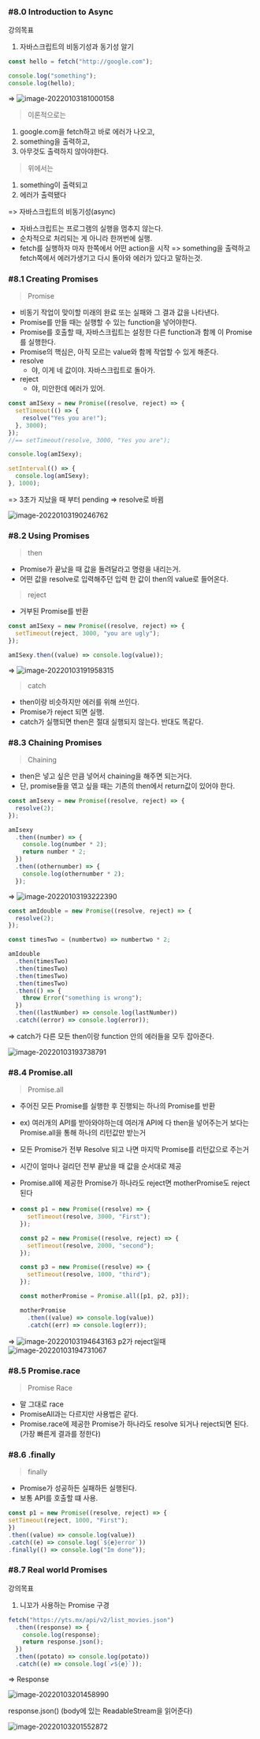 ### #8.0 Introduction to Async

강의목표

1. 자바스크립트의 비동기성과 동기성 알기

```javascript
const hello = fetch("http://google.com");

console.log("something");
console.log(hello);
```

=> ![image-20220103181000158](https://raw.githubusercontent.com/rladbrua0207/image_repo/main/img/image-20220103181000158.png)

>  이론적으로는

1. google.com을 fetch하고 바로 에러가 나오고,
2. something을 출력하고,
3. 아무것도 출력하지 않아야한다.

> 위에서는

1. something이 출력되고
2. 에러가 출력됐다

=> 자바스크립트의 비동기성(async)

- 자바스크립트는 프로그램의 실행을 멈추지 않는다.
- 순차적으로 처리되는 게 아니라 한꺼번에 실행.
- fetch를 실행하자 마자 한쪽에서 어떤 action을 시작 => something을 출력하고 fetch쪽에서 에러가생기고 다시 돌아와 에러가 있다고 말하는것.



### #8.1 Creating Promises

> Promise

- 비동기 작업이 맞이할 미래의 완료 또는 실패와 그 결과 값을 나타낸다.
- Promise를 만들 때는 실행할 수 있는 function을 넣어야한다.
- Promise를 호출할 때, 자바스크립트는 설정한 다른 function과 함께 이 Promise를 실행한다.
- Promise의 핵심은, 아직 모르는 value와 함께 작업할 수 있게 해준다.
- resolve
  - 야, 이게 네 값이야. 자바스크립트로 돌아가.
- reject
  - 야, 미안한데 에러가 있어.

```javascript
const amISexy = new Promise((resolve, reject) => {
  setTimeout(() => {
    resolve("Yes you are!");
  }, 3000);
});
//== setTimeout(resolve, 3000, "Yes you are");

console.log(amISexy);

setInterval(() => {
  console.log(amISexy);
}, 1000);
```

=> 3초가 지났을 때 부터 pending => resolve로 바뀜

![image-20220103190246762](https://raw.githubusercontent.com/rladbrua0207/image_repo/main/img/image-20220103190246762.png)



### #8.2 Using Promises

> then

- Promise가 끝났을 때 값을 돌려달라고 명령을 내리는거.
- 어떤 값을 resolve로 입력해주던 입력 한 값이 then의 value로 들어온다.

> reject

- 거부된 Promise를 반환

```javascript
const amISexy = new Promise((resolve, reject) => {
  setTimeout(reject, 3000, "you are ugly");
});

amISexy.then((value) => console.log(value));
```

=> ![image-20220103191958315](https://raw.githubusercontent.com/rladbrua0207/image_repo/main/img/image-20220103191958315.png)

> catch

- then이랑 비슷하지만 에러를 위해 쓰인다.
- Promise가 reject 되면 실행.
- catch가 실행되면 then은 절대 실행되지 않는다. 반대도 똑같다.



### #8.3 Chaining Promises

> Chaining

- then은 넣고 싶은 만큼 넣어서 chaining을 해주면 되는거다.
- 단, promise들을 엮고 싶을 때는 기존의 then에서 return값이 있어야 한다.

```javascript
const amIsexy = new Promise((resolve, reject) => {
  resolve(2);
});

amIsexy
  .then((number) => {
    console.log(number * 2);
    return number * 2;
  })
  .then((othernumber) => {
    console.log(othernumber * 2);
  });
```

=> ![image-20220103193222390](https://raw.githubusercontent.com/rladbrua0207/image_repo/main/img/image-20220103193222390.png)

```javascript
const amIdouble = new Promise((resolve, reject) => {
  resolve(2);
});

const timesTwo = (numbertwo) => numbertwo * 2;

amIdouble
  .then(timesTwo)
  .then(timesTwo)
  .then(timesTwo)
  .then(timesTwo)
  .then(() => {
    throw Error("something is wrong");
  })
  .then((lastNumber) => console.log(lastNumber))
  .catch((error) => console.log(error));
```

=> catch가 다른 모든 then이랑 function 안의 에러들을 모두 잡아준다. 

 ![image-20220103193738791](https://raw.githubusercontent.com/rladbrua0207/image_repo/main/img/image-20220103193738791.png)



### #8.4 Promise.all

> Promise.all

- 주어진 모든 Promise를 실행한 후 진행되는 하나의 Promise를 반환
- ex) 여러개의 API를 받아와야하는데 여러개 API에 다 then을 넣어주는거 보다는 Promise.all을 통해 하나의 리턴값만 받는거
- 모든 Promise가 전부 Resolve 되고 나면 마지막 Promise를 리턴값으로 주는거
- 시간이 얼마나 걸리던 전부 끝났을 때 값을 순서대로 제공
- Promise.all에 제공한 Promise가 하나라도 reject면 motherPromise도 reject 된다

- ```javascript
  const p1 = new Promise((resolve) => {
    setTimeout(resolve, 3000, "First");
  });
  
  const p2 = new Promise((resolve, reject) => {
    setTimeout(resolve, 2000, "second");
  });
  
  const p3 = new Promise((resolve) => {
    setTimeout(resolve, 1000, "third");
  });
  
  const motherPromise = Promise.all([p1, p2, p3]);
  
  motherPromise
    .then((value) => console.log(value))
    .catch((err) => console.log(err));
  ```

=> ![image-20220103194643163](https://raw.githubusercontent.com/rladbrua0207/image_repo/main/img/image-20220103194643163.png) p2가 reject일때 ![image-20220103194731067](https://raw.githubusercontent.com/rladbrua0207/image_repo/main/img/image-20220103194731067.png)



### #8.5 Promise.race

> Promise Race

- 말 그대로 race
- PromiseAll과는 다르지만 사용법은 같다.
- Promise.race에 제공한 Promise가 하나라도 resolve 되거나 reject되면 된다. (가장 빠른게 결과를 정한다)



### #8.6 .finally

> finally

- Promise가 성공하든 실패하든 실행된다.
- 보통 API를 호출할 떄 사용.

```javascript
const p1 = new Promise((resolve, reject) => {
setTimeout(reject, 1000, "First");
})
.then((value) => console.log(value))
.catch((e) => console.log(`${e}error`))
.finally(() => console.log("Im done"));
```



### #8.7 Real world Promises

강의목표

1. 니꼬가 사용하는 Promise 구경

```javascript
fetch("https://yts.mx/api/v2/list_movies.json")
  .then((response) => {
    console.log(response);
    return response.json();
  })
  .then((potato) => console.log(potato))
  .catch((e) => console.log(`✔${e}`));
```

=> Response

![image-20220103201458990](https://raw.githubusercontent.com/rladbrua0207/image_repo/main/img/image-20220103201458990.png)

response.json() (body에 있는 ReadableStream을 읽어준다)

![image-20220103201552872](https://raw.githubusercontent.com/rladbrua0207/image_repo/main/img/image-20220103201552872.png)
